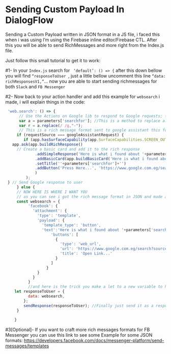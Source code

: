 # Sending Custom Payload In DialogFlow
Sending a Custom Payload written in JSON format in a JS file, i faced this when i was using  I’m using the Firebase inline editor/Firebase CTL. After this you will be able to send RichMessages and more right from the Index.js file.

Just follow this small tutorial to get it to work:

#1- In your ```Index.js``` search for ``` ‘default’: () => {``` after this down bellow you will find ```“responseToUser ```, just a little bellow uncomment this line ```“data: richResponsesV1,”```... now you are able to start sending richmessages for both ```Slack``` and ```FB Messenger```

#2- Now back to your action handler and add this example for ```websearch``` i made, i will explain things in the code:
```Node.js
 'web.search': () => {
      // Use the Actions on Google lib to respond to Google requests; for other requests use JSON
      var a = parameters['searchfor']; //This is a method to replace all the spaces to '-', because links cant have spaces
      var r = a.replace(/ /g,"-");
      // This is a rich message format sent to google assistant this format is exclusive to google assistant, not our problem here
     if (requestSource === googleAssistantRequest) {
        if (app.hasSurfaceCapability(app.SurfaceCapabilities.SCREEN_OUTPUT)) {
   app.ask(app.buildRichResponse()
     // Create a basic card and add it to the rich response
             .addSimpleResponse('Here is what i found about '+parameters['searchfor']+'')
             .addBasicCard(app.buildBasicCard('Here is what i found about '+parameters['searchfor']+'')
             .setTitle(''+parameters['searchfor']+'')
             .addButton('Press Here...', 'https://www.google.com.eg/search?source=hp&ei=FGOYWo-NFIvxUvH7sfgE&q='+parameters['searchfor']+'')
             )
         );
 } // Send Google response to user
     } else {
     // NOW HERE IS WHERE I WANT YOU
     // as you can see i got the rich message format in JSON and made a const for it
     const websearch = {
          'facebook': {
            'attachment': {
              'type': 'template',
              'payload': {
                'template_type': 'button',
                'text':'Here is what i found about '+parameters['searchfor']+' ',
                    'buttons': [
                      {
                        'type': 'web_url',
                        'url': 'https://www.google.com.eg/search?source=hp&ei=FGOYWo-NFIvxUvH7sfgE&q='+r+'',
                        'title': 'Open Link...'
                      }
                    ]
                  }
              }
            }
          }
          //and here is the trick you make a let to a new variable to handle the previous JSON Message as a data so he won't mix it up with text or speech
    let responseToUser = {
          data: websearch, 
        };
        sendResponse(responseToUser); //Finally just send it as a response normally, and you have your rich message right there..
     }
     
    }
```

#3[Optional]- If you want to craft more rich messages formats for FB Messenger you can use this link to see some Example for some JSON formats: https://developers.facebook.com/docs/messenger-platform/send-messages/templates 
